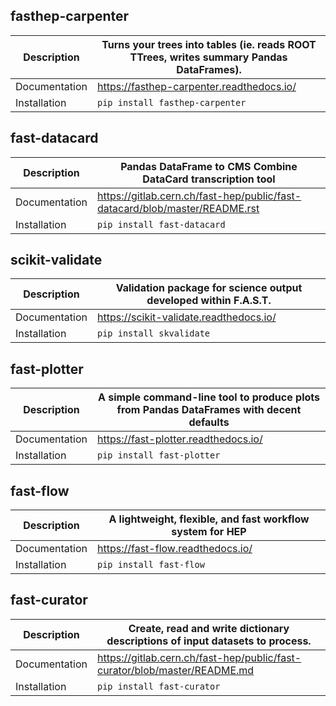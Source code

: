 
## fasthep-carpenter

| Description | **Turns your trees into tables (ie. reads ROOT TTrees, writes summary Pandas DataFrames).** |
| --- | --- |
| Documentation | https://fasthep-carpenter.readthedocs.io/ |
| Installation | ``pip install fasthep-carpenter`` |

## fast-datacard

| Description | **Pandas DataFrame to CMS Combine DataCard transcription tool** |
| --- | --- |
| Documentation | https://gitlab.cern.ch/fast-hep/public/fast-datacard/blob/master/README.rst |
| Installation | ``pip install fast-datacard`` |

## scikit-validate

| Description | **Validation package for science output developed within F.A.S.T.** |
| --- | --- |
| Documentation | https://scikit-validate.readthedocs.io/ |
| Installation | ``pip install skvalidate`` |

## fast-plotter

| Description | **A simple command-line tool to produce plots from Pandas DataFrames with decent defaults** |
| --- | --- |
| Documentation | https://fast-plotter.readthedocs.io/ |
| Installation | ``pip install fast-plotter`` |

## fast-flow

| Description | **A lightweight, flexible, and fast workflow system for HEP** |
| --- | --- |
| Documentation | https://fast-flow.readthedocs.io/ |
| Installation | ``pip install fast-flow`` |

## fast-curator

| Description | **Create, read and write dictionary descriptions of input datasets to process.** |
| --- | --- |
| Documentation | https://gitlab.cern.ch/fast-hep/public/fast-curator/blob/master/README.md |
| Installation | ``pip install fast-curator`` |

